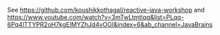 See https://github.com/koushikkothagal/reactive-java-workshop
and https://www.youtube.com/watch?v=3mTwLtmtlqg&list=PLqq-6Pq4lTTYPR2oH7kgElMYZhJd4vOGI&index=6&ab_channel=JavaBrains 
